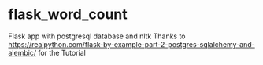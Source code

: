 # flask_word_count
Flask app with postgresql database and nltk
Thanks to https://realpython.com/flask-by-example-part-2-postgres-sqlalchemy-and-alembic/ for the Tutorial